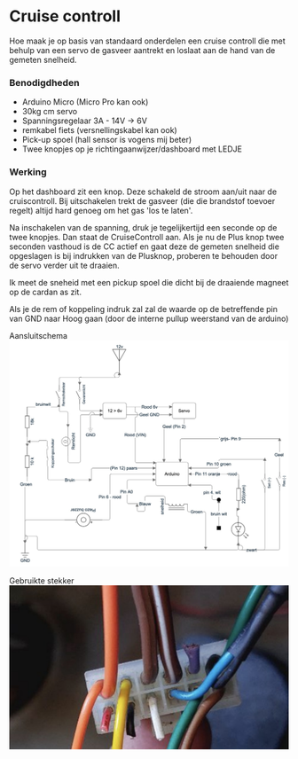 # Cruise controll
Hoe maak je op basis van standaard onderdelen een cruise controll die met behulp van een servo de gasveer aantrekt en loslaat aan de hand van de gemeten snelheid.

### Benodigdheden

* Arduino Micro (Micro Pro kan ook)
* 30kg cm servo
* Spanningsregelaar 3A - 14V -> 6V
* remkabel fiets (versnellingskabel kan ook)
* Pick-up spoel (hall sensor is vogens mij beter)
* Twee knopjes op je richtingaanwijzer/dashboard met LEDJE

### Werking
Op het dashboard zit een knop. Deze schakeld de stroom aan/uit naar de cruiscontroll. Bij uitschakelen trekt de gasveer (die die brandstof toevoer regelt) altijd hard genoeg om het gas 'los te laten'.

Na inschakelen van de spanning, druk je tegelijkertijd een seconde op de twee knopjes. Dan staat de CruiseControll aan. Als je nu de Plus knop twee seconden vasthoud is de CC actief en gaat deze de gemeten snelheid die opgeslagen is bij indrukken van de Plusknop, proberen te behouden door de servo verder uit te draaien. 

Ik meet de sneheid met een pickup spoel die dicht bij de draaiende magneet op de cardan as zit.

Als je de rem of koppeling indruk zal zal de waarde op de betreffende pin van GND naar Hoog gaan (door de interne pullup weerstand van de arduino)

Aansluitschema
![](images/Aansluitschema.jpg)

Gebruikte stekker
![](images/stekker.jpg)
